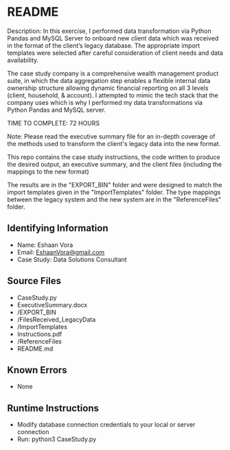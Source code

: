 # README

Description: 
In this exercise, I performed data transformation via Python Pandas and MySQL Server to onboard new client data which was received in the format of the client’s legacy database. The appropriate import templates were selected after careful consideration of client needs and data availability.

The case study company is a comprehensive wealth management product suite, in which the data aggregation step enables a flexible internal data ownership structure allowing dynamic financial reporting on all 3 levels (client, household, & account). I attempted to mimic the tech stack that the company uses which is why I performed my data transformations via Python Pandas and MySQL server.

TIME TO COMPLETE: 72 HOURS

Note:
Please read the executive summary file for an in-depth coverage of the methods used to transform the client's legacy data into the new format.

This repo contains the case study instructions, the code written to produce the desired output, an executive summary, and the client files (including the mappings to the new format)

The results are in the "EXPORT_BIN" folder and were designed to match the import templates given in the "ImportTemplates" folder. The type mappings between the legacy system and the new system are in the "ReferenceFiles" folder.


## Identifying Information
* Name: Eshaan Vora
* Email: EshaanVora@gmail.com
* Case Study: Data Solutions Consultant
 
## Source Files

* CaseStudy.py
* ExecutiveSummary.docx
* /EXPORT_BIN
* /FilesReceived_LegacyData
* /ImportTemplates
* Instructions.pdf
* /ReferenceFiles
* README.md

## Known Errors

* None

## Runtime Instructions

* Modify database connection credentials to your local or server connection
* Run: python3 CaseStudy.py
